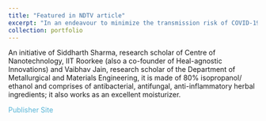 ```yaml
---
title: "Featured in NDTV article"
excerpt: "In an endeavour to minimize the transmission risk of COVID-19 and promote basic hygiene, two students of IIT Roorkee have led a development of preparing more than 150 litres ( 1500 bottles) of the herbal hand sanitizer."
collection: portfolio
---
```

An initiative of Siddharth Sharma, research scholar of Centre of Nanotechnology, IIT Roorkee (also a co-founder of Heal-agnostic Innovations) and Vaibhav Jain, research scholar of the Department of Metallurgical and Materials Engineering, it is made of 80% isopropanol/ ethanol and comprises of antibacterial, antifungal, anti-inflammatory herbal ingredients; it also works as an excellent moisturizer.


<a href="https://www.ndtv.com/education/coronavirus-iit-roorkee-startup-develops-herbal-hand-sanitizer-to-tackle-covid-19-2199462" style="box-shadow: inset 0 0 0 0 #54b3d6; color: #54b3d6; margin: 0 -.25rem; padding: 0 .25rem; transition: color .3s ease-in-out, box-shadow .3s ease-in-out; text-decoration: none;">Publisher Site</a>